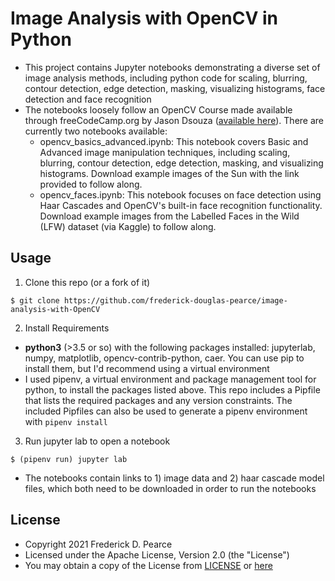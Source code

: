 Image Analysis with OpenCV in Python
======
* This project contains Jupyter notebooks demonstrating a diverse set of image analysis methods, including python code for scaling, blurring, contour detection, edge detection, masking, visualizing histograms, face detection and face recognition
* The notebooks loosely follow an OpenCV Course made available through freeCodeCamp.org by Jason Dsouza ([available here](https://www.youtube.com/watch?v=oXlwWbU8l2o)). There are currently two notebooks available:
  * opencv_basics_advanced.ipynb: This notebook covers Basic and Advanced image manipulation techniques, including scaling, blurring, contour detection, edge detection, masking, and visualizing histograms. Download example images of the Sun with the link provided to follow along.
  * opencv_faces.ipynb: This notebook focuses on face detection using Haar Cascades and OpenCV's built-in face recognition functionality. Download example images from the Labelled Faces in the Wild (LFW) dataset (via Kaggle) to follow along.

## Usage
1. Clone this repo (or a fork of it)

```
$ git clone https://github.com/frederick-douglas-pearce/image-analysis-with-OpenCV
```

2. Install Requirements
  * **python3** (>3.5 or so) with the following packages installed: jupyterlab, numpy, matplotlib, opencv-contrib-python, caer. You can use pip to install them, but I'd recommend using a virtual environment
  * I used pipenv, a virtual environment and package management tool for python, to install the packages listed above. This repo includes a Pipfile that lists the required packages and any version constraints. The included Pipfiles can also be used to generate a pipenv environment with `pipenv install`

3. Run jupyter lab to open a notebook

```
$ (pipenv run) jupyter lab
```
  * The notebooks contain links to 1) image data and 2) haar cascade model files, which both need to be downloaded in order to run the notebooks


## License
* Copyright 2021 Frederick D. Pearce
* Licensed under the Apache License, Version 2.0 (the "License")
* You may obtain a copy of the License from
[LICENSE](https://github.com/frederick-douglas-pearce/image-analysis-with-OpenCV/blob/main/LICENSE) or
[here](http://www.apache.org/licenses/LICENSE-2.0)
 